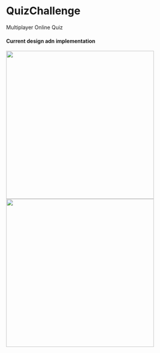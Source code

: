 # QuizChallenge
Multiplayer Online Quiz

#### Current design adn implementation

<img src="https://user-images.githubusercontent.com/12527666/53147026-530a9300-35b7-11e9-99bf-c9626f0c30ed.jpeg" width="400"> <img src="https://user-images.githubusercontent.com/12527666/53147028-54d45680-35b7-11e9-88d6-d90b16e2d904.jpeg" width="400">
